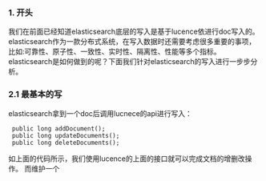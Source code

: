 ### 1. 开头
我们在前面已经知道elasticsearch底层的写入是基于lucence依进行doc写入的。elasticsearch作为一款分布式系统，在写入数据时还需要考虑很多重要的事项，比如:可靠性、原子性、一致性、实时性、隔离性、性能等多个指标。elasticsearch是如何做到的呢？下面我们针对elasticsearch的写入进行一步步分析。

### 2.1 最基本的写
elasticsearch拿到一个doc后调用lucnece的api进行写入：
```
 public long addDocument();
 public long updateDocuments();
 public long deleteDocuments();
```
如上面的代码所示，我们使用lucence的上面的接口就可以完成文档的增删改操作。
而维护一个
